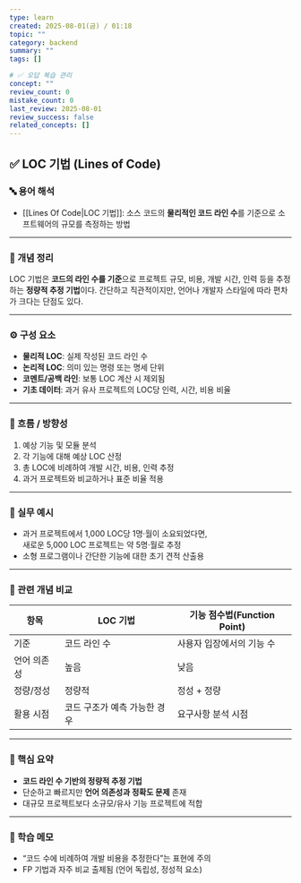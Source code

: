 ```yaml
---
type: learn
created: 2025-08-01(금) / 01:18
topic: ""
category: backend
summary: ""
tags: []

# ✅ 오답 복습 관리
concept: ""
review_count: 0
mistake_count: 0
last_review: 2025-08-01
review_success: false
related_concepts: []
---
```

## ✅ LOC 기법 (Lines of Code)

### 🔤 용어 해석  
- [[Lines Of Code|LOC 기법]]: 소스 코드의 **물리적인 코드 라인 수**를 기준으로 소프트웨어의 규모를 측정하는 방법

---

### 📌 개념 정리  
LOC 기법은 **코드의 라인 수를 기준**으로 프로젝트 규모, 비용, 개발 시간, 인력 등을 추정하는 **정량적 추정 기법**이다. 간단하고 직관적이지만, 언어나 개발자 스타일에 따라 편차가 크다는 단점도 있다.

---

### ⚙️ 구성 요소  
- **물리적 LOC**: 실제 작성된 코드 라인 수  
- **논리적 LOC**: 의미 있는 명령 또는 명세 단위  
- **코멘트/공백 라인**: 보통 LOC 계산 시 제외됨  
- **기초 데이터**: 과거 유사 프로젝트의 LOC당 인력, 시간, 비용 비율

---

### 🧭 흐름 / 방향성  
1. 예상 기능 및 모듈 분석  
2. 각 기능에 대해 예상 LOC 산정  
3. 총 LOC에 비례하여 개발 시간, 비용, 인력 추정  
4. 과거 프로젝트와 비교하거나 표준 비율 적용

---

### 💬 실무 예시  
- 과거 프로젝트에서 1,000 LOC당 1명·월이 소요되었다면,  
  새로운 5,000 LOC 프로젝트는 약 5명·월로 추정  
- 소형 프로그램이나 간단한 기능에 대한 초기 견적 산출용

---

### 🔁 관련 개념 비교

| 항목         | LOC 기법                     | 기능 점수법(Function Point) |
|--------------|-------------------------------|-------------------------------|
| 기준         | 코드 라인 수                   | 사용자 입장에서의 기능 수    |
| 언어 의존성  | 높음                          | 낮음                          |
| 정량/정성    | 정량적                        | 정성 + 정량                   |
| 활용 시점    | 코드 구조가 예측 가능한 경우   | 요구사항 분석 시점           |

---

### 🎯 핵심 요약  
- **코드 라인 수 기반의 정량적 추정 기법**  
- 단순하고 빠르지만 **언어 의존성과 정확도 문제** 존재  
- 대규모 프로젝트보다 소규모/유사 기능 프로젝트에 적합

---

### 🧠 학습 메모  
- “코드 수에 비례하여 개발 비용을 추정한다”는 표현에 주의  
- FP 기법과 자주 비교 출제됨 (언어 독립성, 정성적 요소)
